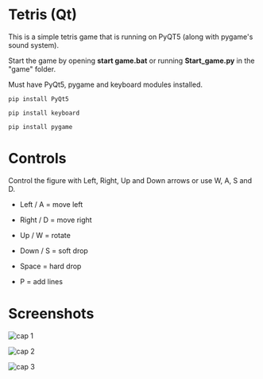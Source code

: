 # Tetris (Qt)

This is a simple tetris game that is running on PyQT5 (along with pygame's sound system).

Start the game by opening **start game.bat** or running **Start_game.py** in the "game" folder.

Must have PyQt5, pygame and keyboard modules installed.

`pip install PyQt5`

`pip install keyboard`

`pip install pygame`

# Controls

Control the figure with Left, Right, Up and Down arrows or use W, A, S and D.

- Left / A = move left

- Right / D = move right

- Up / W = rotate

- Down / S = soft drop

- Space = hard drop

- P = add lines

# Screenshots

![cap 1](https://github.com/combo-wombo/Python-PyQT5-Tetris-game/blob/main/screenshots/1.jpg?raw=true)

![cap 2](https://github.com/combo-wombo/Python-PyQT5-Tetris-game/blob/main/screenshots/2.jpg?raw=true)

![cap 3](https://github.com/combo-wombo/Python-PyQT5-Tetris-game/blob/main/screenshots/3.jpg?raw=true)


